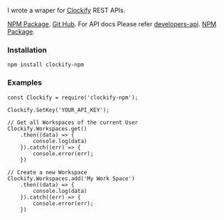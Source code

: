 I wrote a wraper for [Clockify](https://clockify.me) REST APIs.

[NPM Package](https://www.npmjs.com/package/clockify-npm).
[Git Hub](https://github.com/sinumohan/clockify-npm).
For API docs Please refer [developers-api](https://clockify.me/developers-api). 
[NPM Package](https://www.npmjs.com/package/clockify-npm).


### Installation
``` npm install clockify-npm ```

### Examples
```
const Clockify = require('clockify-npm');

Clockify.SetKey('YOUR_API_KEY');

// Get all Workspaces of the current User
Clockify.Workspaces.get()
    .then((data) => {
        console.log(data)
    }).catch((err) => {
        console.error(err);
    })

// Create a new Workspace
Clockify.Workspaces.add('My Work Space')
    .then((data) => {
        console.log(data)
    }).catch((err) => {
        console.error(err);
    })
```
